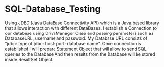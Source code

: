 # SQL-Database_Testing
Using JDBC (Java DataBase Connectivity API) which is a Java based library that allows interaction with different DataBases.
I establish a Connection to our database using DriveManager Class 
and passing parameters such as DatabaseURL, username and password. 
My Database URL consists of “jdbc: type of jdbc: host: port: database name”.
Once connection is established I will prepare Statement Object that will allow to send SQL queries to the Database 
And then results from the Database will be stored inside ResultSet Object.
